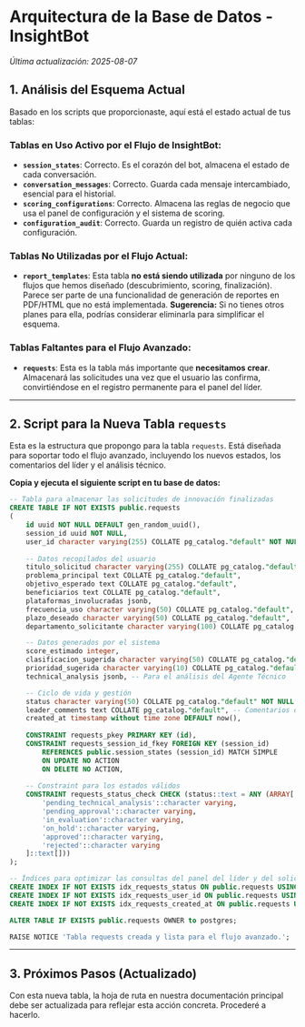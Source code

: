 # Arquitectura de la Base de Datos - InsightBot

*Última actualización: 2025-08-07*

## 1. Análisis del Esquema Actual

Basado en los scripts que proporcionaste, aquí está el estado actual de tus tablas:

### Tablas en Uso Activo por el Flujo de InsightBot:
-   **`session_states`**: Correcto. Es el corazón del bot, almacena el estado de cada conversación.
-   **`conversation_messages`**: Correcto. Guarda cada mensaje intercambiado, esencial para el historial.
-   **`scoring_configurations`**: Correcto. Almacena las reglas de negocio que usa el panel de configuración y el sistema de scoring.
-   **`configuration_audit`**: Correcto. Guarda un registro de quién activa cada configuración.

### Tablas No Utilizadas por el Flujo Actual:
-   **`report_templates`**: Esta tabla **no está siendo utilizada** por ninguno de los flujos que hemos diseñado (descubrimiento, scoring, finalización). Parece ser parte de una funcionalidad de generación de reportes en PDF/HTML que no está implementada. **Sugerencia:** Si no tienes otros planes para ella, podrías considerar eliminarla para simplificar el esquema.

### Tablas Faltantes para el Flujo Avanzado:
-   **`requests`**: Esta es la tabla más importante que **necesitamos crear**. Almacenará las solicitudes una vez que el usuario las confirma, convirtiéndose en el registro permanente para el panel del líder.

---

## 2. Script para la Nueva Tabla `requests`

Esta es la estructura que propongo para la tabla `requests`. Está diseñada para soportar todo el flujo avanzado, incluyendo los nuevos estados, los comentarios del líder y el análisis técnico.

**Copia y ejecuta el siguiente script en tu base de datos:**

```sql
-- Tabla para almacenar las solicitudes de innovación finalizadas
CREATE TABLE IF NOT EXISTS public.requests
(
    id uuid NOT NULL DEFAULT gen_random_uuid(),
    session_id uuid NOT NULL,
    user_id character varying(255) COLLATE pg_catalog."default" NOT NULL,
    
    -- Datos recopilados del usuario
    titulo_solicitud character varying(255) COLLATE pg_catalog."default",
    problema_principal text COLLATE pg_catalog."default",
    objetivo_esperado text COLLATE pg_catalog."default",
    beneficiarios text COLLATE pg_catalog."default",
    plataformas_involucradas jsonb,
    frecuencia_uso character varying(50) COLLATE pg_catalog."default",
    plazo_deseado character varying(50) COLLATE pg_catalog."default",
    departamento_solicitante character varying(100) COLLATE pg_catalog."default",

    -- Datos generados por el sistema
    score_estimado integer,
    clasificacion_sugerida character varying(50) COLLATE pg_catalog."default",
    prioridad_sugerida character varying(10) COLLATE pg_catalog."default",
    technical_analysis jsonb, -- Para el análisis del Agente Técnico

    -- Ciclo de vida y gestión
    status character varying(50) COLLATE pg_catalog."default" NOT NULL DEFAULT 'pending_technical_analysis'::character varying,
    leader_comments text COLLATE pg_catalog."default", -- Comentarios del líder
    created_at timestamp without time zone DEFAULT now(),
    
    CONSTRAINT requests_pkey PRIMARY KEY (id),
    CONSTRAINT requests_session_id_fkey FOREIGN KEY (session_id)
        REFERENCES public.session_states (session_id) MATCH SIMPLE
        ON UPDATE NO ACTION
        ON DELETE NO ACTION,
    
    -- Constraint para los estados válidos
    CONSTRAINT requests_status_check CHECK (status::text = ANY (ARRAY[
        'pending_technical_analysis'::character varying, 
        'pending_approval'::character varying, 
        'in_evaluation'::character varying, 
        'on_hold'::character varying, 
        'approved'::character varying, 
        'rejected'::character varying
    ]::text[]))
);

-- Índices para optimizar las consultas del panel del líder y del solicitante
CREATE INDEX IF NOT EXISTS idx_requests_status ON public.requests USING btree (status COLLATE pg_catalog."default" ASC NULLS LAST);
CREATE INDEX IF NOT EXISTS idx_requests_user_id ON public.requests USING btree (user_id COLLATE pg_catalog."default" ASC NULLS LAST);
CREATE INDEX IF NOT EXISTS idx_requests_created_at ON public.requests USING btree (created_at DESC NULLS LAST);

ALTER TABLE IF EXISTS public.requests OWNER to postgres;

RAISE NOTICE 'Tabla requests creada y lista para el flujo avanzado.';
```

---

## 3. Próximos Pasos (Actualizado)

Con esta nueva tabla, la hoja de ruta en nuestra documentación principal debe ser actualizada para reflejar esta acción concreta. Procederé a hacerlo.
